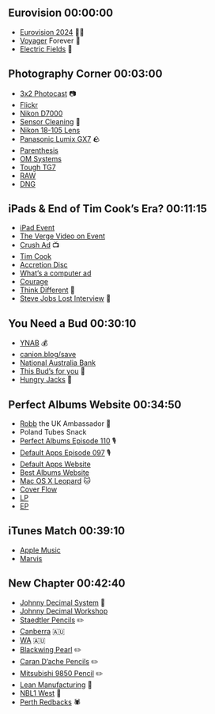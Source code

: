 ## Eurovision 00:00:00
* [Eurovision 2024](https://eurovision.tv/event/malmo-2024) 👩‍🎤
* [Voyager](http://voyagerau.com/) Forever 🎸
* [Electric Fields](https://electricfieldsmusic.com.au/) 🎵

## Photography Corner 00:03:00
* [3x2 Photocast](https://3x2.pics/) 📷
* [Flickr](https://flickr.com/)
* [Nikon D7000](https://en.wikipedia.org/wiki/Nikon_D7000)
* [Sensor Cleaning](https://youtu.be/b-7ciRxh6s8) 🧽
* [Nikon 18-105 Lens](https://kenrockwell.com/nikon/18-105mm.htm)
* [Panasonic Lumix GX7](https://en.wikipedia.org/wiki/Panasonic_Lumix_DMC-GX7) 🪨
* [Parenthesis](https://www.wordnik.com/words/parenthesis)
* [OM Systems](https://explore.omsystem.com/us/en/)
* [Tough TG7](https://explore.omsystem.com/c/en/tg-7)
* [RAW](https://en.wikipedia.org/wiki/Raw_image_format)
* [DNG](https://en.wikipedia.org/wiki/Digital_Negative)

## iPads & End of Tim Cook’s Era? 00:11:15
* [iPad Event](https://www.apple.com/newsroom/2024/05/apple-unveils-stunning-new-ipad-pro-with-m4-chip-and-apple-pencil-pro/)
* [The Verge Video on Event](https://www.theverge.com/24148044/apple-ipad-let-loose-event-biggest-announcements-may-2024)
* [Crush Ad](https://www.youtube.com/watch?v=ntjkwIXWtrc) 📺
* [Tim Cook](https://www.apple.com/leadership/tim-cook/)
* [Accretion Disc](https://en.wikipedia.org/wiki/Accretion_disk)
* [What’s a computer ad](https://www.youtube.com/watch?v=zfR_Jj4grZE)
* [Courage](https://www.theverge.com/2016/9/7/12838024/apple-iphone-7-plus-headphone-jack-removal-courage)
* [Think Different](https://en.wikipedia.org/wiki/Think_different) 🍎
* [Steve Jobs Lost Interview](https://en.wikipedia.org/wiki/Steve_Jobs%3A_The_Lost_Interview) 🎥

## You Need a Bud 00:30:10
* [YNAB](https://en.wikipedia.org/wiki/Steve_Jobs%3A_The_Lost_Interview) 💰
* [canion.blog/save](https://canion.blog/save)
* [National Australia Bank](https://www.nab.com.au/)
* [This Bud’s for you](https://www.youtube.com/watch?v=PqoBr9i1xJM) 🍺
* [Hungry Jacks](https://www.hungryjacks.com.au/) 🍔

## Perfect Albums Website 00:34:50
* [Robb](https://rknight.me/) the UK Ambassador 👑
* Poland Tubes Snack
* [Perfect Albums Episode 110](https://listen.hemisphericviews.com/110) 🎙️
* [Default Apps Episode 097](https://listen.hemisphericviews.com/097) 🎙️
* [Default Apps Website](https://defaults.rknight.me/)
* [Best Albums Website](https://albums.rknight.me/)
* [Mac OS X Leopard](https://en.wikipedia.org/wiki/Mac_OS_X_Leopard) 🐱
* [Cover Flow](https://en.wikipedia.org/wiki/Cover_Flow)
* [LP](https://en.wikipedia.org/wiki/LP_record)
* [EP](https://en.wikipedia.org/wiki/Extended_play)

## iTunes Match 00:39:10
* [Apple Music](https://en.wikipedia.org/wiki/Apple_Music)
* [Marvis](https://www.macstories.net/reviews/marvis-review-the-ultra-customizable-apple-music-client/)

## New Chapter 00:42:40
* [Johnny Decimal System](https://johnnydecimal.com/) 🧠
* [Johnny Decimal Workshop](https://johnnydecimal.com/10-19-concepts/14-build-your-system/14.03-the-decimal-workshop/)
* [Staedtler Pencils](https://www.staedtler.com/intl/en/products/pencils-and-accessories/graphite-pencils/) ✏️
* [Canberra](https://www.visitcanberra.com.au/) 🇦🇺
* [WA](https://en.wikipedia.org/wiki/Western_Australia) 🇦🇺
* [Blackwing Pearl](https://blackwing602.com/products/blackwing-pearl-set-of-12) ✏️
* [Caran D’ache Pencils](https://www.carandache.com/us/en/swissmade) ✏️
* [Mitsubishi 9850 Pencil](https://www.penaddict.com/blog/2022/11/21/mitsubishi-9850-hb-pencil-review) ✏️
* [Lean Manufacturing](https://en.wikipedia.org/wiki/Lean_manufacturing) 🚗
* [NBL1 West](https://en.wikipedia.org/wiki/NBL1_West) 🏀
* [Perth Redbacks](https://en.wikipedia.org/wiki/Perth_Redbacks) 🕷️